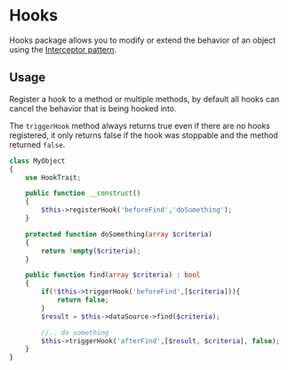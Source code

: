 # Hooks

Hooks package allows you to modify or extend the behavior of an object using the [Interceptor pattern](https://en.wikipedia.org/wiki/Interceptor_pattern).

## Usage

Register a hook to a method or multiple methods, by default all hooks can cancel the behavior that is being hooked into. 

The `triggerHook` method always returns true even if there are no hooks registered, it only returns false if the hook was stoppable and the method returned `false`.




```php
class MyObject
{
    use HookTrait; 

    public function __construct()
    {
        $this->registerHook('beforeFind','doSomething');
    }

    protected function doSomething(array $criteria)
    {
        return !empty($criteria);
    }

    public function find(array $criteria) : bool 
    {
        if(!$this->triggerHook('beforeFind',[$criteria])){
            return false;
        }
        $result = $this->dataSource->find($criteria);

        //.. do something
        $this->triggerHook('afterFind',[$result, $criteria], false);
    }
}
```
